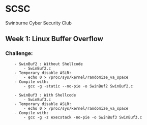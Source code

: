 # SCSC
Swinburne Cyber Security Club

## Week 1: Linux Buffer Overflow
###	Challenge:
		- SwinBuf2 : Without Shellcode
			- SwinBuf2.c
		- Temporary disable ASLR:
			- echo 0 > /proc/sys/kernel/randomize_va_space
		- Compile with:
			- gcc -g -static --no-pie -o SwinBuf2 SwinBuf2.c

		- SwinBuf3 : With Shellcode
			- SwinBuf3.c
		- Temporary disable ASLR:
			- echo 0 > /proc/sys/kernel/randomize_va_space
		- Compile with:
			- gcc -g -z execstack -no-pie -o SwinBuf3 SwinBuf3.c